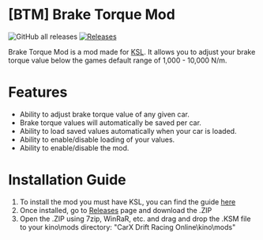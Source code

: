 # [BTM] Brake Torque Mod
![GitHub all releases](https://img.shields.io/github/downloads/Sad-Csharp/BTM-Brake-Torque-Mod/total?label=TOTAL%20DOWNLOADS&style=for-the-badge)
[![Releases](https://img.shields.io/github/v/release/trbflxr/ksl?include_prereleases&label=DOWNLOAD&style=for-the-badge)](https://github.com/Sad-Csharp/BTM-Brake-Torque-Mod/releases)

Brake Torque Mod is a mod made for [KSL](https://github.com/trbflxr/ksl). It allows you to adjust your brake torque value below the games default range of 1,000 - 10,000 N/m.

# Features
* Ability to adjust brake torque value of any given car.
* Brake torque values will automatically be saved per car.
* Ability to load saved values automatically when your car is loaded.
* Ability to enable/disable loading of your values.
* Ability to enable/disable the mod.

# Installation Guide
1) To install the mod you must have KSL, you can find the guide [here](https://github.com/trbflxr/ksl/blob/master/doc/guide/install.md)
2) Once installed, go to [Releases](https://github.com/Sad-Csharp/BTM-Brake-Torque-Mod/releases/tag/v1.0.0) page and download the .ZIP
3) Open the .ZIP using 7zip, WinRaR, etc. and drag and drop the .KSM file to your kino\mods directory: "CarX Drift Racing Online\kino\mods"
